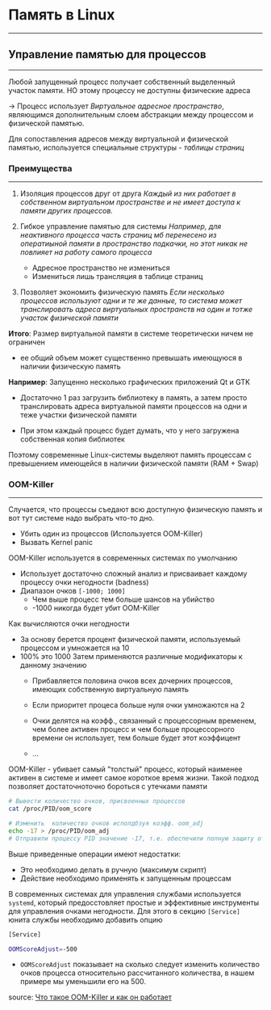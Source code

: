 # Память в Linux
---

## Управление памятью для процессов
---
Любой запущенный процесс получает собственный выделенный участок памяти.
НО этому процессу не доступны физические адреса

-> Процесс использует *Виртуальное адресное пространство*, являющимся дополнительным слоем абстракции между процессом и физической памятью.

Для сопоставления адресов между виртуальной и физической памятью, используется специальные структуры - *таблицы страниц*

### Преимущества
---
1. Изоляция процессов друг от друга
  *Каждый из них работает в собственном виртуальном пространстве и не имеет доступа к памяти других процессов.*

2. Гибкое управление памятью для системы
  *Например, для неактивного процесса часть страниц мб перенесено из оператиыной памяти в пространство подкачки, но этот никак не повлияет на работу самого процесса*
    - Адресное пространство не измениться
    - Измениться лишь трансляция в таблице страниц

3. Позволяет экономить физическую память
  *Если несколько процессов используют одни и те же данные, то система может транслировать адреса виртуальных пространств на один и тотже участок физической памяти*

**Итого**:
  Размер виртуальной памяти в системе теоретически ничем не ограничен
  - ее общий объем может существенно превышать имеющуюся в наличии физическую память

**Например**:
  Запущенно несколько графических приложений Qt и GTK
  - Достаточно 1 раз загрузить библиотеку в память, а затем просто транслировать адреса виртуальной памяти процессов на одни и теже участки физической памяти  

  - При этом каждый процесс будет думать, что у него загружена собственная копия библиотек

Поэтому  современные Linux-системы выделяют память процессам с превышением имеющейся в наличии физической памяти (RAM + Swap)

### OOM-Killer
---
Случается, что процессы съедают всю доступную физическую память и вот тут системе надо выбрать что-то дно.
  - Убить один из процессов (Используется OOM-Killer)
  - Вызвать Kernel panic

OOM-Killer используется в современных системах по умолчанию

- Использует достаточно сложный анализ и присваивает каждому процессу очки негодности (badness)
- Диапазон очков `[-1000; 1000]`
  - Чем выше процесс тем больше шансов на убийство
  - -1000 никогда будет убит OOM-Killer

Как вычисляются очки негодности
  - За основу берется процент физической памяти, используемый процессом и умножается на 10
  - 100% это 1000
  Затем применяются различные модификаторы к данному значению
    - Прибавляется половина очков всех дочерних процессов, имеющих собственную виртуальную память
    
    - Если приоритет процеса больше нуля очки умножаются на 2

    - Очки делятся на коэфф., связанный с процессорным временем, чем более активен процесс и чем больше процессорного времени он использует, тем больше будет этот коэффицент
    - ...

OOM-Killer - убивает самый "толстый" процесс, который наименее активен в системе и имеет самое короткое время жизни.
Такой подход позволяет достаточноточно бороться с утечками памяти

```bash
# Вывести количество очков, присвоенных процессов
cat /proc/PID/oom_score

# Изменить  количество очков исполдбзуя коэфф. oom_adj
echo -17 > /proc/PID/oom_adj
# Отправили процессу PID значение -17, т.е. обеспечили полную защиту от OOM-Killer
```

Выше приведенные операции имеют недостатки:
- Это необходимо делать в ручную (максимум скрипт)
- Действие необходимо применять к запущенным процессам

В современных системах для управления службами используется `systemd`, который предосстовляет простые и эффективные инструменты для управления очками негодности.
Для этого в секцию `[Service]` юнита службы необходимо добавить опцию
```bash
[Service]

OOMScoreAdjust=-500
```
- `OOMScoreAdjust` показывает на сколько следует изменить количество очков процесса относительно рассчитанного количества, в нашем примере мы уменьшили его на 500.


source: [Что такое OOM-Killer и как он работает](https://interface31.ru/tech_it/2022/09/linux---nachinayushhim-chto-takoe-oom-killer-i-kak-on-rabotaet.html)
